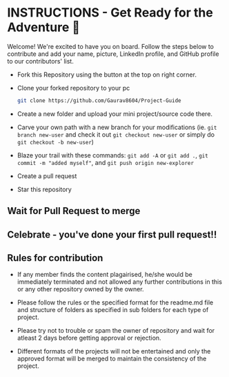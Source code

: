 
# INSTRUCTIONS - Get Ready for the Adventure 🧭

Welcome! We're excited to have you on board. Follow the steps below to contribute and add your name, picture, LinkedIn profile, and GitHub profile to our contributors' list.

- Fork this Repository using the button at the top on right corner.

- Clone your forked repository to your pc 

  ```bash
  git clone https://github.com/Gaurav8604/Project-Guide
  ```
  
- Create a new folder and upload your mini project/source code there.

- Carve your own path with a new branch for your modifications (ie. `git branch new-user` and check it out `git checkout new-user` or simply do `git checkout -b new-user`)

- Blaze your trail with these commands: `git add -A` or `git add .`, `git commit -m "added myself"`, and `git push origin new-explorer`

- Create a pull request

- Star this repository


## Wait for Pull Request to merge

## Celebrate - you've done your first pull request!!

## Rules for contribution
- If any member finds the content plagairised, he/she would be immediately terminated and not allowed any further contributions in this or any other repository owned by the owner.

- Please follow the rules or the specified format for the readme.md file and structure of folders as specified in sub folders for each type of project.

- Please try not to trouble or spam the owner of repository and wait for atleast 2 days before getting approval or rejection.

- Different formats of the projects will not be entertained and only the approved format will be merged to maintain the consistency of the project.


